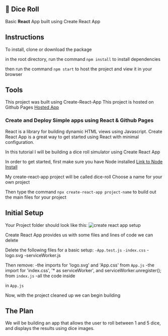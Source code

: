 ## :game_die: Dice Roll 

Basic **React** App built using Create React App

## Instructions
To install, clone or download the package

in the root directory, run the command
`npm install` 
to install dependencies

then run the command 
`npm start` 
to host the project and view it in your browser

## Tools
This project was built using Create-React-App
This project is hosted on Github Pages [Hosted App](http://https://peterdurham.github.io/dice-roll/)


### Create and Deploy Simple apps using React & Github Pages

React is a library for building dynamic HTML views using Javascript. Create React App is a great way to get started using React with minimal configuration.

In this tutorial I will be building a dice roll simulator using Create React App

In order to get started, first make sure you have Node installed
[Link to Node Install](https://nodejs.org/en/)

My create-react-app project will be called dice-roll
Choose a name for your own project

Then type the command
`npx create-react-app project-name`
to build out the main files for your project

## Initial Setup

Your Project folder should look like this: 
<img src="http://www.peterdurham.site/images/tutorials/cra-demo.jpg" alt="create react app setup" />

Create React App provides us with some files and lines of code we can delete

Delete the following files for a basic setup:
`-App.test.js`
`-index.css`
-logo.svg
-serviceWorker.js

Then remove: 
-the imports for 'logo.svg' and 'App.css' from `App.js`
-the import for 'index.css', '* as serviceWorker', and serviceWorker.unregister(); from `index.js`
-all the code inside <div className="App"></div> in `App.js`

Now, with the project cleaned up we can begin building

## The Plan
We will be building an app that allows the user to roll between 1 and 5 dice, and displays the results using dice images.




